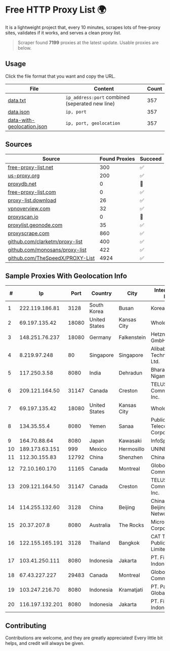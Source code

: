 
# Free HTTP Proxy List 🌍

It is a lightweight project that, every 10 minutes, scrapes lots of free-proxy sites, validates if it works, and serves a clean proxy list.


> Scraper found **7199** proxies at the latest update. Usable proxies are below.

## Usage

Click the file format that you want and copy the URL.


|File|Content|Count|
|----|-------|-----|
|[data.txt](https://raw.githubusercontent.com/themiralay/Proxy-List-World/master/data.txt)|`ip_address:port` combined (seperated new line)|357|
|[data.json](https://raw.githubusercontent.com/themiralay/Proxy-List-World/master/data.json)|`ip, port`|357|
|[data-with-geolocation.json](https://raw.githubusercontent.com/themiralay/Proxy-List-World/master/data-with-geolocation.json)|`ip, port, geolocation`|357|

## Sources

|Source|Found Proxies|Succeed|
|------|-------------|-------|
|[free-proxy-list.net](https://free-proxy-list.net)|300|✅|
|[us-proxy.org](https://www.us-proxy.org)|200|✅|
|[proxydb.net](http://proxydb.net)|0|🚫|
|[free-proxy-list.com](https://free-proxy-list.com/?page=&port=&type%5B%5D=http&type%5B%5D=https&up_time=0&search=Search)|0|✅|
|[proxy-list.download](https://www.proxy-list.download/HTTP)|26|✅|
|[vpnoverview.com](https://vpnoverview.com/privacy/anonymous-browsing/free-proxy-servers)|32|✅|
|[proxyscan.io](https://www.proxyscan.io)|0|🚫|
|[proxylist.geonode.com](https://proxylist.geonode.com/api/proxy-list?limit=300&page=1&sort_by=lastChecked&sort_type=desc&protocols=http,https)|35|✅|
|[proxyscrape.com](https://api.proxyscrape.com/v2/?request=displayproxies&protocol=http&timeout=10000&country=all&ssl=all&anonymity=all)|860|✅|
|[github.com/clarketm/proxy-list](https://raw.githubusercontent.com/clarketm/proxy-list/master/proxy-list-raw.txt)|400|✅|
|[github.com/monosans/proxy-list](https://raw.githubusercontent.com/monosans/proxy-list/main/proxies/http.txt)|422|✅|
|[github.com/TheSpeedX/PROXY-List](https://raw.githubusercontent.com/TheSpeedX/PROXY-List/master/http.txt)|4924|✅|


## Sample Proxies With Geolocation Info

|#|Ip|Port|Country|City|Internet Service Provider|
|-|--|----|-------|----|-------------------------|
|1|222.119.186.81|3128|South Korea|Busan|Korea Telecom|
|2|69.197.135.42|18080|United States|Kansas City|WholeSale Internet|
|3|148.251.76.237|18080|Germany|Falkenstein|Hetzner Online GmbH|
|4|8.219.97.248|80|Singapore|Singapore|Alibaba (US) Technology Co., Ltd.|
|5|117.250.3.58|8080|India|Dehradun|Bharat Sanchar Nigam Ltd|
|6|209.121.164.50|31147|Canada|Creston|TELUS Communications Inc.|
|7|69.197.135.42|18080|United States|Kansas City|WholeSale Internet|
|8|134.35.55.4|8080|Yemen|Sanaa|Public Telecommunication Corporation|
|9|164.70.88.64|8080|Japan|Kawasaki|InfoSphere|
|10|189.173.63.151|999|Mexico|Hermosillo|UNINET|
|11|112.30.155.83|12792|China|Shenzhen|China Mobile|
|12|72.10.160.170|11165|Canada|Montreal|GloboTech Communications|
|13|209.121.164.50|31147|Canada|Creston|TELUS Communications Inc.|
|14|114.255.132.60|3128|China|Beijing|China Unicom Beijing Province Network|
|15|20.37.207.8|8080|Australia|The Rocks|Microsoft Corporation|
|16|122.155.165.191|3128|Thailand|Bangkok|CAT Telecom Public Company Limited|
|17|103.41.250.111|8080|Indonesia|Jakarta|PT. Fiber Networks Indonesia|
|18|67.43.227.227|29483|Canada|Montreal|GloboTech Communications|
|19|103.247.216.70|8080|Indonesia|Kramatjati|PT. Parsaoran Global Datatrans|
|20|116.197.132.201|8080|Indonesia|Jakarta|PT. Fiber Networks Indonesia|



## Contributing

Contributions are welcome, and they are greatly appreciated! Every
little bit helps, and credit will always be given.

